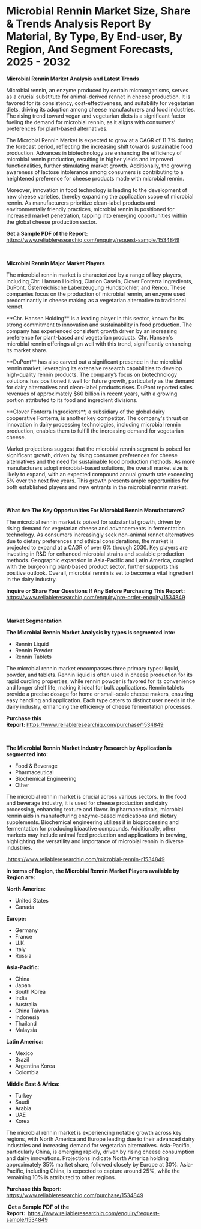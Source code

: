 <p><h1>Microbial Rennin Market Size, Share & Trends Analysis Report By Material, By Type, By End-user, By Region, And Segment Forecasts, 2025 - 2032</h1></p><p><strong>Microbial Rennin Market Analysis and Latest Trends</strong></p>
<p><p>Microbial rennin, an enzyme produced by certain microorganisms, serves as a crucial substitute for animal-derived rennet in cheese production. It is favored for its consistency, cost-effectiveness, and suitability for vegetarian diets, driving its adoption among cheese manufacturers and food industries. The rising trend toward vegan and vegetarian diets is a significant factor fueling the demand for microbial rennin, as it aligns with consumers’ preferences for plant-based alternatives.</p><p>The Microbial Rennin Market is expected to grow at a CAGR of 11.7% during the forecast period, reflecting the increasing shift towards sustainable food production. Advances in biotechnology are enhancing the efficiency of microbial rennin production, resulting in higher yields and improved functionalities, further stimulating market growth. Additionally, the growing awareness of lactose intolerance among consumers is contributing to a heightened preference for cheese products made with microbial rennin.</p><p>Moreover, innovation in food technology is leading to the development of new cheese varieties, thereby expanding the application scope of microbial rennin. As manufacturers prioritize clean-label products and environmentally friendly practices, microbial rennin is positioned for increased market penetration, tapping into emerging opportunities within the global cheese production sector.</p></p>
<p><strong>Get a Sample PDF of the Report:&nbsp;</strong> <a href="https://www.reliableresearchiq.com/enquiry/request-sample/1534849?utm_campaign=3191&utm_medium=2&utm_source=Github&utm_content=ia&utm_term=19042025&utm_id=microbial-rennin">https://www.reliableresearchiq.com/enquiry/request-sample/1534849</a></p>
<p>&nbsp;</p>
<p><strong>Microbial Rennin Major Market Players</strong></p>
<p><p>The microbial rennin market is characterized by a range of key players, including Chr. Hansen Holding, Clarion Casein, Clover Fonterra Ingredients, DuPont, Österreichische Laberzeugung Hundsbichler, and Renco. These companies focus on the production of microbial rennin, an enzyme used predominantly in cheese making as a vegetarian alternative to traditional rennet.</p><p>**Chr. Hansen Holding** is a leading player in this sector, known for its strong commitment to innovation and sustainability in food production. The company has experienced consistent growth driven by an increasing preference for plant-based and vegetarian products. Chr. Hansen's microbial rennin offerings align well with this trend, significantly enhancing its market share.</p><p>**DuPont** has also carved out a significant presence in the microbial rennin market, leveraging its extensive research capabilities to develop high-quality rennin products. The company’s focus on biotechnology solutions has positioned it well for future growth, particularly as the demand for dairy alternatives and clean-label products rises. DuPont reported sales revenues of approximately $60 billion in recent years, with a growing portion attributed to its food and ingredient divisions.</p><p>**Clover Fonterra Ingredients**, a subsidiary of the global dairy cooperative Fonterra, is another key competitor. The company's thrust on innovation in dairy processing technologies, including microbial rennin production, enables them to fulfill the increasing demand for vegetarian cheese. </p><p>Market projections suggest that the microbial rennin segment is poised for significant growth, driven by rising consumer preferences for cheese alternatives and the need for sustainable food production methods. As more manufacturers adopt microbial-based solutions, the overall market size is likely to expand, with an expected compound annual growth rate exceeding 5% over the next five years. This growth presents ample opportunities for both established players and new entrants in the microbial rennin market.</p></p>
<p>&nbsp;</p>
<p><strong>What Are The Key Opportunities For Microbial Rennin Manufacturers?</strong></p>
<p><p>The microbial rennin market is poised for substantial growth, driven by rising demand for vegetarian cheese and advancements in fermentation technology. As consumers increasingly seek non-animal rennet alternatives due to dietary preferences and ethical considerations, the market is projected to expand at a CAGR of over 6% through 2030. Key players are investing in R&D for enhanced microbial strains and scalable production methods. Geographic expansion in Asia-Pacific and Latin America, coupled with the burgeoning plant-based product sector, further supports this positive outlook. Overall, microbial rennin is set to become a vital ingredient in the dairy industry.</p></p>
<p><strong>Inquire or Share Your Questions If Any Before Purchasing This Report:</strong> <a href="https://www.reliableresearchiq.com/enquiry/pre-order-enquiry/1534849?utm_campaign=3191&utm_medium=2&utm_source=Github&utm_content=ia&utm_term=19042025&utm_id=microbial-rennin">https://www.reliableresearchiq.com/enquiry/pre-order-enquiry/1534849</a></p>
<p>&nbsp;</p>
<p><strong>Market Segmentation</strong></p>
<p><strong>The Microbial Rennin Market Analysis by types is segmented into:</strong></p>
<p><ul><li>Rennin Liquid</li><li>Rennin Powder</li><li>Rennin Tablets</li></ul></p>
<p><p>The microbial rennin market encompasses three primary types: liquid, powder, and tablets. Rennin liquid is often used in cheese production for its rapid curdling properties, while rennin powder is favored for its convenience and longer shelf life, making it ideal for bulk applications. Rennin tablets provide a precise dosage for home or small-scale cheese makers, ensuring easy handling and application. Each type caters to distinct user needs in the dairy industry, enhancing the efficiency of cheese fermentation processes.</p></p>
<p><strong>Purchase this Report:&nbsp;</strong><a href="https://www.reliableresearchiq.com/purchase/1534849?utm_campaign=3191&utm_medium=2&utm_source=Github&utm_content=ia&utm_term=19042025&utm_id=microbial-rennin">https://www.reliableresearchiq.com/purchase/1534849</a></p>
<p>&nbsp;</p>
<p><strong>The Microbial Rennin Market Industry Research by Application is segmented into:</strong></p>
<p><ul><li>Food & Beverage</li><li>Pharmaceutical</li><li>Biochemical Engineering</li><li>Other</li></ul></p>
<p><p>The microbial rennin market is crucial across various sectors. In the food and beverage industry, it is used for cheese production and dairy processing, enhancing texture and flavor. In pharmaceuticals, microbial rennin aids in manufacturing enzyme-based medications and dietary supplements. Biochemical engineering utilizes it in bioprocessing and fermentation for producing bioactive compounds. Additionally, other markets may include animal feed production and applications in brewing, highlighting the versatility and importance of microbial rennin in diverse industries.</p></p>
<p><a href="https://www.reliableresearchiq.com/microbial-rennin-r1534849?utm_campaign=3191&utm_medium=2&utm_source=Github&utm_content=ia&utm_term=19042025&utm_id=microbial-rennin">&nbsp;https://www.reliableresearchiq.com/microbial-rennin-r1534849</a></p>
<p><strong>In terms of Region, the Microbial Rennin Market Players available by Region are:</strong></p>
<p>
    <p> <strong> North America: </strong>
        <ul>
            <li>United States</li>
            <li>Canada</li>
        </ul>
        </p> 
    <p> <strong> Europe: </strong>
        <ul>
            <li>Germany</li>
            <li>France</li>
            <li>U.K.</li>
            <li>Italy</li>
            <li>Russia</li>
        </ul>
        </p> 
    <p> <strong> Asia-Pacific: </strong>
        <ul>
            <li>China</li>
            <li>Japan</li>
            <li>South Korea</li>
            <li>India</li>
            <li>Australia</li>
            <li>China Taiwan</li>
            <li>Indonesia</li>
            <li>Thailand</li>
            <li>Malaysia</li>
        </ul>
        </p> 
    <p> <strong> Latin America: </strong>
        <ul>
            <li>Mexico</li>
            <li>Brazil</li>
            <li>Argentina Korea</li>
            <li>Colombia</li>
        </ul>
        </p> 
    <p> <strong> Middle East & Africa: </strong>
        <ul>
            <li>Turkey</li>
            <li>Saudi</li>
            <li>Arabia</li>
            <li>UAE</li>
            <li>Korea</li>
        </ul>
    </p>
    </p>
<p><p>The microbial rennin market is experiencing notable growth across key regions, with North America and Europe leading due to their advanced dairy industries and increasing demand for vegetarian alternatives. Asia-Pacific, particularly China, is emerging rapidly, driven by rising cheese consumption and dairy innovations. Projections indicate North America holding approximately 35% market share, followed closely by Europe at 30%. Asia-Pacific, including China, is expected to capture around 25%, while the remaining 10% is attributed to other regions.</p></p>
<p><strong>Purchase this Report: </strong><a href="https://www.reliableresearchiq.com/purchase/1534849?utm_campaign=3191&utm_medium=2&utm_source=Github&utm_content=ia&utm_term=19042025&utm_id=microbial-rennin">https://www.reliableresearchiq.com/purchase/1534849</a></p>
<p>&nbsp;<strong>Get a Sample PDF of the Report:&nbsp;&nbsp;</strong><a href="https://www.reliableresearchiq.com/enquiry/request-sample/1534849?utm_campaign=3191&utm_medium=2&utm_source=Github&utm_content=ia&utm_term=19042025&utm_id=microbial-rennin">https://www.reliableresearchiq.com/enquiry/request-sample/1534849</a></p>
<p><strong></strong></p>
<p><p></p><p></p><p></p></p>